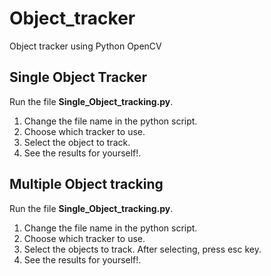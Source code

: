 # Object_tracker
Object tracker using Python OpenCV </br>

## Single Object Tracker

Run the file **Single_Object_tracking.py**.</br>

1. Change the file name in the python script.</br>
2. Choose which tracker to use. </br>
3. Select the object to track. </br>
4. See the results for yourself!. </br>


## Multiple Object tracking

Run the file **Single_Object_tracking.py**.</br>

1. Change the file name in the python script.</br>
2. Choose which tracker to use. </br>
3. Select the objects to track. After selecting, press esc key. </br>
4. See the results for yourself!. </br>

